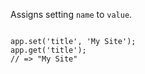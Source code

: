 Assigns setting `name` to `value`.

<pre class="js"><code>
app.set('title', 'My Site');
app.get('title');
// => "My Site"
</code>
</pre>
